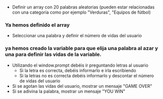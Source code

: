* Definir un array con 20 palabras aleatorias (pueden estar relacionadas con una categoría como por ejemplo "Verduras", "Equipos de fútbol)
### Ya hemos definido el array
* Seleccionar una palabra y definir el número de vidas del usuario
### ya hemos creado la variable para que elija una palabra al azar y una para definir las  vidas de la variable.
* Utilizando el window.prompt debéis ir preguntando letras al usuario                       
    * Si la letra es correcta,  debéis informarlo e irla escribiendo
    * Si la letras no es correcta debéis informarlo y descontar el número de vidas del usuario
* Si se agotan las vidas del usuario, mostrar un mensaje "GAME OVER"
* Si se adivina la palabra, mostrar un mensaje "YOU WIN"